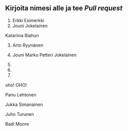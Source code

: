 ## Kirjoita nimesi alle ja tee *Pull request*
1. Erkki Esimerkki
2. Jouni Jokelainen


Katariina Biahun

3. Arto Ryynänen

3. Jouni Marko Petteri Jokelainen

4.
5. 
6.



oho! OHO!





Panu Lehtonen

  Jukka Simanainen





Juho Turunen

Badi Moore






